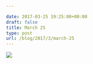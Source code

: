 ```yaml
---

date: 2017-03-25 19:25:00+00:00
draft: false
title: March 25
type: post
url: /blog/2017/3/march-25
---
```


![](/images/2017-03-25-20173march-25/image-asset.jpeg)

